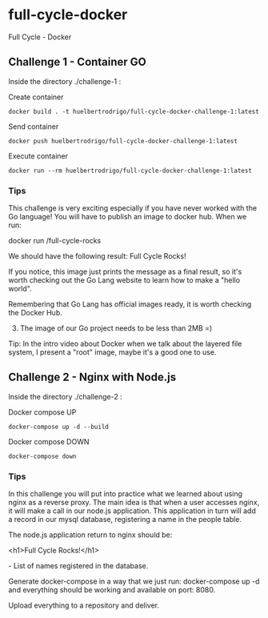 # full-cycle-docker

Full Cycle - Docker

## Challenge 1 - Container GO

Inside the directory ./challenge-1 :

Create container

```
docker build . -t huelbertrodrigo/full-cycle-docker-challenge-1:latest
```

Send container

```
docker push huelbertrodrigo/full-cycle-docker-challenge-1:latest
```

Execute container

```
docker run --rm huelbertrodrigo/full-cycle-docker-challenge-1:latest
```

### Tips

This challenge is very exciting especially if you have never worked with the Go language!
You will have to publish an image to docker hub. When we run:

docker run <your-user>/full-cycle-rocks

We should have the following result: Full Cycle Rocks!

If you notice, this image just prints the message as a final result, so it's worth checking out the Go Lang website to learn how to make a "hello world".

Remembering that Go Lang has official images ready, it is worth checking the Docker Hub.

3. The image of our Go project needs to be less than 2MB =)

Tip: In the intro video about Docker when we talk about the layered file system, I present a "root" image, maybe it's a good one to use.

## Challenge 2 - Nginx with Node.js

Inside the directory ./challenge-2 :

Docker compose UP

```
docker-compose up -d --build
```

Docker compose DOWN

```
docker-compose down
```

### Tips

In this challenge you will put into practice what we learned about using nginx as a reverse proxy. The main idea is that when a user accesses nginx, it will make a call in our node.js application. This application in turn will add a record in our mysql database, registering a name in the people table.

The node.js application return to nginx should be:

</p>

<p>&lt;h1&gt;Full Cycle Rocks!&lt;/h1&gt;</p>

<p>

</p>

<p>- List of names registered in the database.</p>

<p>

Generate docker-compose in a way that we just run: docker-compose up -d and everything should be working and available on port: 8080.

Upload everything to a repository and deliver.
